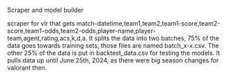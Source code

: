 Scraper and model builder

scraper for vlr that gets match-datetime,team1,team2,team1-score,team2-score,team1-odds,team2-odds,player-name,player-team,agent,rating,acs,k,d,a. It splits the data into two batches, 75% of the data goes towards training sets, those files are named batch_x-x.csv. The other 25% of the data is put in backtest_data.csv for testing the models. It pulls data up until June 25th, 2024, as there were big season changes for valorant then.